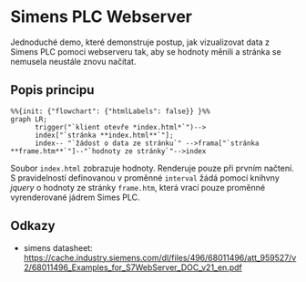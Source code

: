# Simens PLC Webserver

Jednoduché demo, které demonstruje postup, jak vizualizovat data z Simens PLC pomoci webserveru tak, aby se hodnoty měnili a stránka se nemusela neustále znovu načítat.

## Popis principu

```mermaid
%%{init: {"flowchart": {"htmlLabels": false}} }%%
graph LR;
      trigger("`klient otevře *index.html*`")-->
      index["`stránka **index.html**`"];
      index-- "`žádost o data ze stránku`" -->frama["`stránka **frame.htm**`"]--"`hodnoty ze stránky`"-->index
```

Soubor `index.html` zobrazuje hodnoty. Renderuje pouze při prvním načtení. S pravidelností definovanou v proměnné `interval` žádá pomocí knihvny *jquery* o hodnoty ze stránky `frame.htm`, která vrací pouze proměnné vyrenderované jádrem Simes PLC.


## Odkazy
- simens datasheet: https://cache.industry.siemens.com/dl/files/496/68011496/att_959527/v2/68011496_Examples_for_S7WebServer_DOC_v21_en.pdf